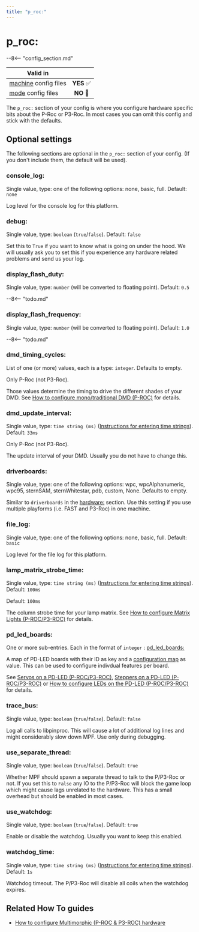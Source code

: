 ```yaml
---
title: "p_roc:"
---
```


# p_roc:


--8<-- "config_section.md"

| Valid in | |
|-----|:----:|
|[machine](instructions/machine_config.md) config files |**YES** :white_check_mark:|
|[mode](instructions/mode_config.md) config files|**NO** :no_entry_sign:|

The `p_roc:` section of your config is where you configure hardware
specific bits about the P-Roc or P3-Roc. In most cases you can omit this
config and stick with the defaults.

## Optional settings

The following sections are optional in the `p_roc:` section of your
config. (If you don't include them, the default will be used).

### console_log:

Single value, type: one of the following options: none, basic, full.
Default: `none`

Log level for the console log for this platform.

### debug:

Single value, type: `boolean` (`true`/`false`). Default: `false`

Set this to `True` if you want to know what is going on under the hood.
We will usually ask you to set this if you experience any hardware
related problems and send us your log.

### display_flash_duty:

Single value, type: `number` (will be converted to floating point).
Default: `0.5`

--8<-- "todo.md"

### display_flash_frequency:

Single value, type: `number` (will be converted to floating point).
Default: `1.0`

--8<-- "todo.md"

### dmd_timing_cycles:

List of one (or more) values, each is a type: `integer`. Defaults to
empty.

Only P-Roc (not P3-Roc).

Those values determine the timing to drive the different shades of your
DMD. See [How to configure mono/traditional DMD (P-ROC)](../hardware/multimorphic/dmd.md) for
details.

### dmd_update_interval:

Single value, type: `time string (ms)`
([Instructions for entering time strings](instructions/time_strings.md)). Default: `33ms`

Only P-Roc (not P3-Roc).

The update interval of your DMD. Usually you do not have to change this.

### driverboards:

Single value, type: one of the following options: wpc, wpcAlphanumeric,
wpc95, sternSAM, sternWhitestar, pdb, custom, None. Defaults to empty.

Similar to `driverboards` in the [hardware:](hardware.md) section. Use this setting if you use multiple playforms
(i.e. FAST and P3-Roc) in one machine.

### file_log:

Single value, type: one of the following options: none, basic, full.
Default: `basic`

Log level for the file log for this platform.

### lamp_matrix_strobe_time:

Single value, type: `time string (ms)`
([Instructions for entering time strings](instructions/time_strings.md)). Default: `100ms`

Default: `100ms`

The column strobe time for your lamp matrix. See
[How to configure Matrix Lights (P-ROC/P3-ROC)](../hardware/multimorphic/lights.md) for
details.

### pd_led_boards:

One or more sub-entries. Each in the format of `integer` :
[pd_led_boards:](pd_led_boards.md)

A map of PD-LED boards with their ID as key and a
[configuration map](pd_led_boards.md) as
value. This can be used to configure indivdual features per board.

See [Servos on a PD-LED (P-ROC/P3-ROC)](../hardware/multimorphic/servos.md),
[Steppers on a PD-LED (P-ROC/P3-ROC)](../hardware/multimorphic/steppers.md) or
[How to configure LEDs on the PD-LED (P-ROC/P3-ROC)](../hardware/multimorphic/leds.md) for details.

### trace_bus:

Single value, type: `boolean` (`true`/`false`). Default: `false`

Log all calls to libpinproc. This will cause a lot of additional log
lines and might considerably slow down MPF. Use only during debugging.

### use_separate_thread:

Single value, type: `boolean` (`true`/`false`). Default: `true`

Whether MPF should spawn a separate thread to talk to the P/P3-Roc or
not. If you set this to `False` any IO to the P/P3-Roc will block the
game loop which might cause lags unrelated to the hardware. This has a
small overhead but should be enabled in most cases.

### use_watchdog:

Single value, type: `boolean` (`true`/`false`). Default: `true`

Enable or disable the watchdog. Usually you want to keep this enabled.

### watchdog_time:

Single value, type: `time string (ms)`
([Instructions for entering time strings](instructions/time_strings.md)). Default: `1s`

Watchdog timeout. The P/P3-Roc will disable all coils when the watchdog
expires.

## Related How To guides

* [How to configure Multimorphic (P-ROC & P3-ROC) hardware](../hardware/multimorphic/index.md)
